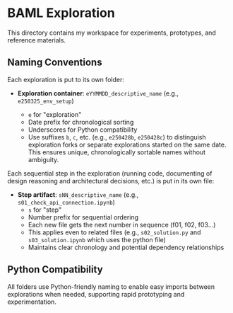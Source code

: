 # BAML Exploration

This directory contains my workspace for experiments, prototypes, and reference materials.

## Naming Conventions

Each exploration is put to its own folder:

- **Exploration container**: `eYYMMDD_descriptive_name` (e.g., `e250325_env_setup`)

  - `e` for "exploration"
  - Date prefix for chronological sorting
  - Underscores for Python compatibility
  - Use suffixes `b`, `c`, etc. (e.g., `e250428b`, `e250428c`) to distinguish exploration forks or separate explorations started on the same date. This ensures unique, chronologically sortable names without ambiguity.

Each sequential step in the exploration (running code, documenting of design reasoning and architectural decisions, etc.) is put in its own file:

- **Step artifact**: `sNN_descriptive_name` (e.g., `s01_check_api_connection.ipynb`)
  - `s` for "step"
  - Number prefix for sequential ordering
  - Each new file gets the next number in sequence (f01, f02, f03...)
  - This applies even to related files (e.g., `s02_solution.py` and `s03_solution.ipynb` which uses the python file)
  - Maintains clear chronology and potential dependency relationships

## Python Compatibility

All folders use Python-friendly naming to enable easy imports between explorations when needed, supporting rapid prototyping and experimentation.
